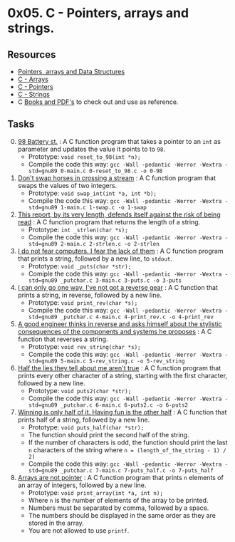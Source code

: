 # 0x05. C - Pointers, arrays and strings.

## Resources

- [Pointers, arrays and Data Structures](https://www.notion.so/C-Programming-f13cdb9661db464f8ea326c5a2654e8e)
- [C - Arrays](https://www.tutorialspoint.com/cprogramming/c_arrays.htm)
- [C - Pointers](https://www.tutorialspoint.com/cprogramming/c_pointers.htm)
- [C - Strings](https://www.tutorialspoint.com/cprogramming/c_strings.htm)
- C [Books and PDF's](../references) to check out and use as reference.

## Tasks

0. [98 Battery st.](./0-reset_to_98.c) : A C function program that takes a pointer to an `int` as parameter and updates the value it points to to `98`.
	- Prototype: `void reset_to_98(int *n);`
	- Compile the code this way: `gcc -Wall -pedantic -Werror -Wextra -std=gnu89 0-main.c 0-reset_to_98.c -o 0-98`
1. [Don't swap horses in crossing a stream](./1-swap.c) : A C function program that swaps the values of two integers.
	- Prototype: `void swap_int(int *a, int *b);`
	- Compile the code this way: `gcc -Wall -pedantic -Werror -Wextra -std=gnu89 1-main.c 1-swap.c -o 1-swap`
2. [This report, by its very length, defends itself against the risk of being read](./2-strlen.c) : A C function program that returns the length of a string.
	- Prototype: `int _strlen(char *s);`
	- Compile the code this way: `gcc -Wall -pedantic -Werror -Wextra -std=gnu89 2-main.c 2-strlen.c -o 2-strlen`
3. [I do not fear computers. I fear the lack of them](./3-puts.c) : A C function program that prints a string, followed by a new line, to `stdout`.
	- Prototype: `void _puts(char *str);`
	- Comiple the code this way: `gcc -Wall -pedantic -Werror -Wextra -std=gnu89 _putchar.c 3-main.c 3-puts.c -o 3-puts`
4. [I can only go one way. I've not got a reverse gear](./4-print_rev.c) : A C function that prints a string, in reverse, followed by a new line.
	- Prototype: `void print_rev(char *s);`
	- Compile the code this way: `gcc -Wall -pedantic -Werror -Wextra -std=gnu89 _putchar.c 4-main.c 4-print_rev.c -o 4-print_rev`
5. [A good engineer thinks in reverse and asks himself about the stylistic consequences of the components and systems he proposes](./5-rev_string.c) : A C function that reverses a string.
	- Prototype: `void rev_string(char *s);`
	- Compile the code this way: `gcc -Wall -pedantic -Werror -Wextra -std=gnu89 5-main.c 5-rev_string.c -o 5-rev_string`
6. [Half the lies they tell about me aren't true](./6-puts2.c) : A C function program that prints every other character of a string, starting with the first character, followed by a new line.
	- Prototype: `void puts2(char *str);`
	- Compile the code this way: `gcc -Wall -pedantic -Werror -Wextra -std=gnu89 _putchar.c 6-main.c 6-puts2.c -o 6-puts2`
7. [Winning is only half of it. Having fun is the other half](./7-puts_half.c) : A C function that prints half of a string, followed by a new line.
	- Prototype: `void puts_half(char *str);`
	- The function should print the second half of the string.
	- If the number of characters is odd, the function should print the last `n` characters of the string where `n = (length_of_the_string - 1) / 2)`
	- Compile the code this way: `gcc -Wall -pedantic -Werror -Wextra -std=gnu89 _putchar.c 7-main.c 7-puts_half.c -o 7-puts_half`
8. [Arrays are not pointer](./8-print_array.c) : A C function program that prints `n` elements of an array of integers, followed by a new line.
	- Prototype: `void print_array(int *a, int n);`
	- Where `n` is the number of elements of the array to be printed.
	- Numbers must be separated by comma, followed by a space.
	- The numbers should be displayed in the same order as they are stored in the array.
	- You are not allowed to use `printf`.
